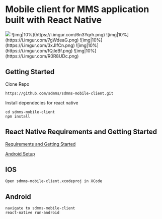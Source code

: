 # Mobile client for MMS application built with React Native
<img src="https://i.imgur.com/1rDc6lI.jpg"/>
![img|10%](https://i.imgur.com/6n3Yqrh.png)
![img|10%](https://i.imgur.com/7gWdeaG.png)
![img|10%](https://i.imgur.com/3xJIfCn.png)
![img|10%](https://i.imgur.com/fQjIeBf.png)
![img|10%](https://i.imgur.com/R0R8UDc.png)

## Getting Started

Clone Repo

````
https://github.com/sdmms/sdmms-mobile-client.git
````

Install dependecies for react native

````
cd sdmms-mobile-client
npm install
````

## React Native Requirements and Getting Started

<a href="https://facebook.github.io/react-native/docs/getting-started.html" target="_blank">Requirements and Getting Started</a>

<a href="https://facebook.github.io/react-native/docs/android-setup.html" target="_blank">Android Setup</a>

## IOS

````
Open sdmms-mobile-client.xcodeproj in XCode
````

## Android

````
navigate to sdmms-mobile-client
react-native run-android

````

